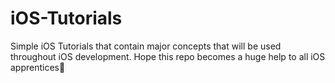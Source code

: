 # iOS-Tutorials
Simple iOS Tutorials that contain major concepts that will be used throughout iOS development. Hope this repo becomes a huge help to all iOS apprentices🥰
